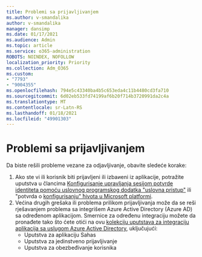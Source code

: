 ```yaml
---
title: Problemi sa prijavljivanjem
ms.author: v-smandalika
author: v-smandalika
manager: dansimp
ms.date: 01/17/2021
ms.audience: Admin
ms.topic: article
ms.service: o365-administration
ROBOTS: NOINDEX, NOFOLLOW
localization_priority: Priority
ms.collection: Adm_O365
ms.custom:
- "7793"
- "9004355"
ms.openlocfilehash: 794e5c43340ba4b5c653eda4c11b4480cd3fa710
ms.sourcegitcommit: 6d02eb533fd74199af6b20f714b3720991da2c4a
ms.translationtype: MT
ms.contentlocale: sr-Latn-RS
ms.lasthandoff: 01/18/2021
ms.locfileid: "49901303"
---
```

# <a name="sign-out-issues"></a>Problemi sa prijavljivanjem

Da biste rešili probleme vezane za odjavljivanje, obavite sledeće korake:

1. Ako ste vi ili korisnik biti prijavljeni ili izbaиeni iz aplikacije, potražite uputstva u člancima [Konfigurisanje upravljanja sesijom potvrde identiteta pomoću uslovnog programskog dodatka "uslovna pristup"](https://docs.microsoft.com/azure/active-directory/conditional-access/howto-conditional-access-session-lifetime) ili "potvrda o [konfigurisanju" ћivota u Microsoft platformi](https://docs.microsoft.com/azure/active-directory/develop/active-directory-configurable-token-lifetimes).
2. Većina drugih grešaka ili problema prilikom prijavljivanja može da se reši rješavanjem problema sa integrišem Azure Active Directory (Azure AD) sa određenom aplikacijom. Smernice za određenu integraciju možete da pronađete tako što ćete otići na ovu [kolekciju uputstava za integraciju aplikacija sa uslugom Azure Active Directory](https://docs.microsoft.com/azure/active-directory/saas-apps/tutorial-list), uključujući:
    - Uputstva za aplikaciju Sahas
    - Uputstva za jedinstveno prijavljivanje
    - Uputstva za obezbeđivanje korisnika